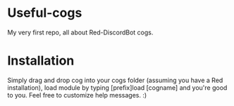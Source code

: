 # Useful-cogs
My very first repo, all about Red-DiscordBot cogs. 
# Installation
Simply drag and drop cog into your cogs folder (assuming you have a Red installation), load module by typing [prefix]load [cogname] and you're good to you. Feel free to customize help messages. :) 
